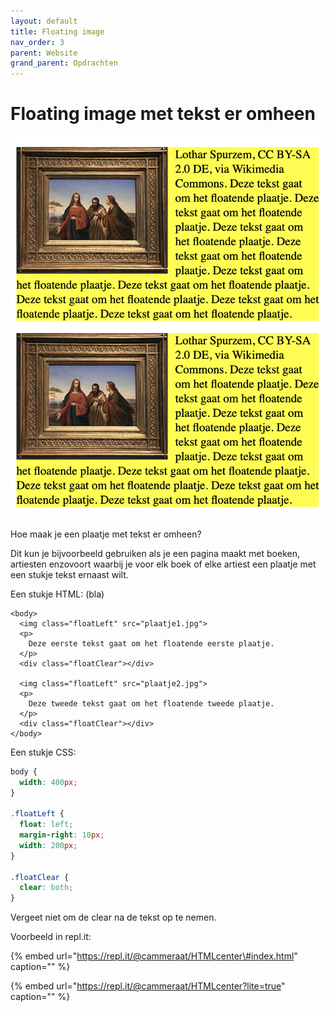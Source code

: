 ```yaml
---
layout: default
title: Floating image
nav_order: 3
parent: Website
grand_parent: Opdrachten
---
```


# Floating image met tekst er omheen

![plaatje van floating image](../../.gitbook/assets/how-to-create-a-floating-image-figure-1.png)

Hoe maak je een plaatje met tekst er omheen?

Dit kun je bijvoorbeeld gebruiken als je een pagina maakt met boeken, artiesten enzovoort waarbij je voor elk boek of elke artiest een plaatje met een stukje tekst ernaast wilt.

Een stukje HTML: \(bla\)

```markup
<body>
  <img class="floatLeft" src="plaatje1.jpg">
  <p>
    Deze eerste tekst gaat om het floatende eerste plaatje. 
  </p>
  <div class="floatClear"></div>

  <img class="floatLeft" src="plaatje2.jpg">
  <p>
    Deze tweede tekst gaat om het floatende tweede plaatje. 
  </p>
  <div class="floatClear"></div>    
</body>
```

Een stukje CSS:

```css
body {
  width: 400px;
}

.floatLeft {
  float: left;
  margin-right: 10px;
  width: 200px;
}

.floatClear {
  clear: both;
}
```

Vergeet niet om de clear na de tekst op te nemen.

Voorbeeld in repl.it:

{% embed url="https://repl.it/@cammeraat/HTMLcenter\#index.html" caption="" %}

{% embed url="https://repl.it/@cammeraat/HTMLcenter?lite=true" caption="" %}


